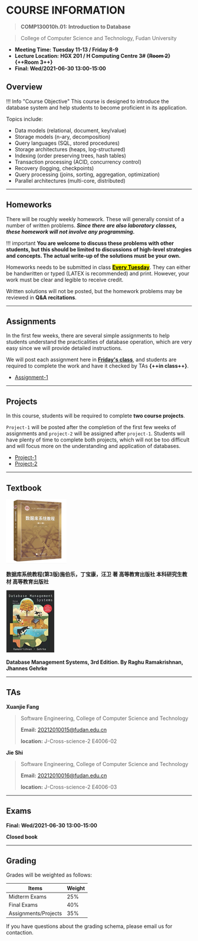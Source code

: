 # COURSE INFORMATION

> **COMP130010h.01: Introduction to Database**

> College of Computer Science and Technology, Fudan University

- **Meeting Time:** **Tuesday 11-13 / Friday 8-9**
- **Lecture Location:** **HGX 201 / H Computing Centre 3# {~~Room 2~~} {++Room 3++}** 
- **Final: Wed/2021-06-30 13:00-15:00**



## Overview
!!! Info  "Course Objective"
    This course is designed to introduce the database system and help students to become proficient in its application.



Topics include:

* Data models (relational, document, key/value)
* Storage models (n-ary, decomposition)
* Query languages (SQL, stored procedures)
* Storage architectures (heaps, log-structured)
* Indexing (order preserving trees, hash tables)
* Transaction processing (ACID, concurrency control)
* Recovery (logging, checkpoints)
* Query processing (joins, sorting, aggregation, optimization)
* Parallel architectures (multi-core, distributed)

---



## Homeworks

There will be roughly weekly homework. These will generally consist of a number of written problems. ***Since there are also laboratory classes, these homework will not involve any programming.***



!!! important
    **You are welcome to discuss these problems with other students, but this should be limited to discussions of high-level strategies and concepts. The actual write-up of the solutions must be your own.**

Homeworks needs to be submitted in class **<mark><u>Every Tuesday</u></mark>**. They can either be handwritten or  typed (LATEX is recommended) and print. However, your work must be clear and legible to receive credit.

Written solutions will not be posted, but the homework problems may be reviewed in **Q&A recitations**.



---



## Assignments

In the first few weeks, there are several simple assignments to help students understand the practicalities of database operation, which are very easy since we will provide detailed instructions.

We will post each assignment here in **<u>Friday's class</u>**, and students are required to complete the work and have it checked by TAs **{++in class++}**.

* [Assignment-1](Assignment/assignment1.md)

----



## Projects

In this course, students will be required to complete **two course projects**.

`Project-1` will be posted after the completion of the first few weeks of assignments and `project-2` will be assigned after `project-1`. Students will have plenty of time to complete both projects, which will not be too difficult and will focus more on the understanding and application of databases.

* [Project-1](Project/project-1.md)
* [Project-2](Project/project-2.md)

----



## Textbook

<img src="assets/textbook.png" alt="d" style="zoom:25%;"/>

**数据库系统教程(第3版)施伯乐，丁宝康，汪卫 著 高等教育出版社 本科研究生教材 高等教育出版社**



<img src="assets/textbook2.png" alt="d" style="zoom:25%;"/>

**Database Management Systems, 3rd Edition.  By Raghu Ramakrishnan, Jhannes Gehrke** 



----



## TAs

**Xuanjie Fang**

> Software Engineering, College of Computer Science and Technology
>
> **Email:** 20212010015@fudan.edu.cn
>
> **location:**  J-Cross-science-2  E4006-02

**Jie Shi**

> Software Engineering, College of Computer Science and Technology
>
> **Email:** 20212010016@fudan.edu.cn
>
> **location:**  J-Cross-science-2  E4006-03



-----



## Exams

**Final: Wed/2021-06-30 13:00-15:00**

**Closed book**



----



## Grading

Grades will be weighted as follows:

| Items                | Weight |
| -------------------- | ------ |
| Midterm Exams        | 25%    |
| Final Exams          | 40%    |
| Assignments/Projects | 35%    |

If you have questions about the grading schema, please email us for contaction.

